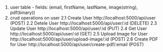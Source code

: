 

 1. user table - fields: (email, firstName, lastName, image(string), pdf(binary))
 2. crud operations on user
     2.1 Create User http://localhost:5000/api/user (POST)
     2.2 Detele User http://localhost:5000/api/user/:id (DELETE)
     2.3 Update User  http://localhost:5000/api/user/:id (PUT)
     2.4 Get User  http://localhost:5000/api/user/:id (GET)
     2.5 Upload Image for User  http://localhost:5000/api/user/upload-image/:id (POST)
     2.6 Create PDF for User http://localhost:5000/api/user/create-pdf/:email (POST)
